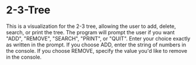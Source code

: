 # 2-3-Tree
This is a visualization for the 2-3 tree, allowing the user to add, delete, search, or print the tree. The program will prompt the user if you want "ADD", "REMOVE", "SEARCH", "PRINT", or "QUIT". Enter your choice exactly as written in the prompt. If you choose ADD, enter the string of numbers in the console. If you choose REMOVE, specify the value you'd like to remove in the console. 
